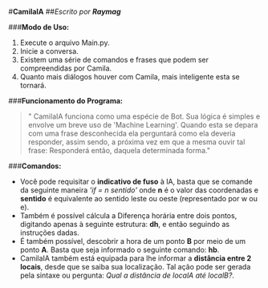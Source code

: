 #**CamilaIA**
##_Escrito por **Raymag**_ 

###**Modo de Uso:**
1. Execute o arquivo Main.py.
2. Inicie a conversa.
3. Existem uma série de comandos e frases que podem ser compreendidas por Camila.
4. Quanto mais diálogos houver com Camila, mais inteligente esta se tornará.

###**Funcionamento do Programa:**
> " CamilaIA funciona como uma espécie de Bot. Sua lógica é simples e envolve um 
breve uso de 'Machine Learning'. Quando esta se depara com uma frase desconhecida
ela perguntará como ela deveria responder, assim sendo, a próxima vez em que a mesma ouvir tal frase: Responderá então, daquela determinada forma."

###**Comandos:**
* Você pode requisitar o **indicativo de fuso** à IA, basta que se comande da seguinte maneira _'if = n sentido'_ onde **n** é o valor das coordenadas e **sentido** é equivalente ao sentido leste ou oeste (representado por w ou e).
* Também é possível cálcula a Diferença horária entre dois pontos, digitando apenas à seguinte estrutura: **dh**, e então seguindo as instruções dadas.
* É também possível, descobrir a hora de um ponto **B** por meio de um ponto **A**. Basta que seja informado o seguinte comando: **hb**.
* CamilaIA também está equipada para lhe informar a **distância entre 2 locais**, desde que se saiba sua localização. Tal ação pode ser gerada pela sintaxe ou pergunta: _Qual a distância de localA até localB?_.